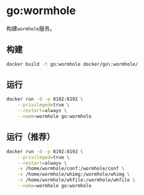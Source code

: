# go:wormhole

构建`wormhole`服务。

## 构建
```bash
docker build -t go:wormhole docker/go\:wormhole/
```

## 运行
```bash
docker run -d -p 8192:8192 \
    --privileged=true \
    --restart=always \
    --name=wormhole go:wormhole
```

## 运行（推荐）
```bash
docker run -d -p 8192:8192 \
    --privileged=true \
    --restart=always \
    -v /home/wormhole/conf:/wormhole/conf \
    -v /home/wormhole/whimg:/wormhole/whimg \
    -v /home/wormhole/whfile:/wormhole/whfile \
    --name=wormhole go:wormhole
```